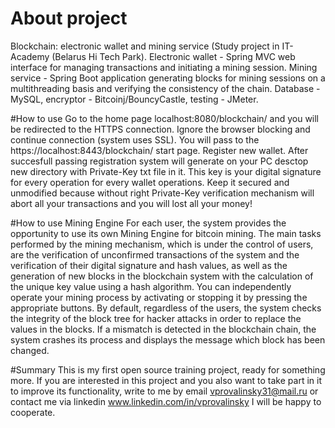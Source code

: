 # About project
Blockchain: electronic wallet and mining service (Study project in IT-Academy (Belarus Hi Tech Park). 
Electronic wallet - Spring MVC web interface for managing transactions and initiating a mining session. 
Mining service - Spring Boot application generating blocks for mining sessions on a multithreading basis and verifying the consistency of the chain.
Database - MySQL, encryptor - Bitcoinj/BouncyCastle, testing - JMeter.

#How to use
Go to the home page localhost:8080/blockchain/ and you will be redirected to the HTTPS connection. Ignore the browser blocking and continue connection (system uses SSL).
You will pass to the https://localhost:8443/blockchain/ start page.
Register new wallet. After succesfull passing registration system will generate on your PC desctop new directory with Private-Key txt file in it. This key is your digital signature for every operation
for every wallet operations. Keep it secured and unmodified because without right Private-Key verification mechanism will abort all your transactions and you will lost all your money!

#How to use Mining Engine
For each user, the system provides the opportunity to use its own Mining Engine for bitcoin mining. The main tasks performed by the mining mechanism, which is under the control 
of users, are the verification of unconfirmed transactions of the system and the verification of their digital signature and hash values, as well as the generation of new blocks 
in the blockchain system with the calculation of the unique key value using a hash algorithm. You can independently operate your mining process by activating or stopping it by 
pressing the appropriate buttons.
By default, regardless of the users, the system checks the integrity of the block tree for hacker attacks in order to replace the values in the blocks. If a mismatch is detected 
in the blockchain chain, the system crashes its process and displays the message which block has been changed.

#Summary
This is my first open source training project, ready for something more. 
If you are interested in this project and you also want to take part in it to improve its functionality, write to me by email vprovalinsky31@mail.ru or contact me via 
linkedin www.linkedin.com/in/vprovalinsky
I will be happy to cooperate.
